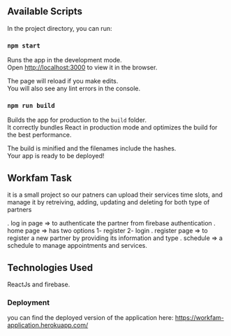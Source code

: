 ## Available Scripts

In the project directory, you can run:

### `npm start`

Runs the app in the development mode.<br>
Open [http://localhost:3000](http://localhost:3000) to view it in the browser.

The page will reload if you make edits.<br>
You will also see any lint errors in the console.

### `npm run build`

Builds the app for production to the `build` folder.<br>
It correctly bundles React in production mode and optimizes the build for the best performance.

The build is minified and the filenames include the hashes.<br>
Your app is ready to be deployed!

## Workfam Task

it is a small project so our patners can upload their services time slots, and manage it by retreiving, adding, updating and deleting for both type of partners

. log in page => to authenticate the partner from firebase authentication
. home page => has two options 1- register 2- login
. register page => to register a new partner by providing its information and type
. schedule => a schedule to manage appointments and services.

## Technologies Used

ReactJs and firebase.

### Deployment

you can find the deployed version of the application here: https://workfam-application.herokuapp.com/
